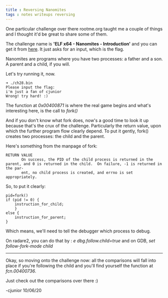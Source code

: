 ```yaml
---
title : Reversing Nanomites
tags : notes writeups reversing
---
```


One particular challenge over there rootme.org taught me a couple of things and I thought it'd be great to share some of them.

The challenge name is **'ELF x64 - Nanomites - Introduction'** and you can get it from [here](https://www.root-me.org/en/Challenges/Cracking/ELF-x64-Nanomites-Introduction). It just asks for an input, which is the flag.

Nanomites are programs where you have two processes: a father and a son. A parent and a child, if you will.

Let's try running it, now.

```
➜ ./ch28.bin
Please input the flag:
i'm just a fan of cjunior
Wrong! try hard! :)
```

The function at _0x00400871_ is where the real game begins and what's interesting here, is the call to _fork()_

And if you don't know what fork does, now's a good time to look it up because that's the crux of the challenge. Particularly the return value, upon which the further program flow clearly depend. To put it gently, fork() creates two processes: the child and the parent.

Here's something from the manpage of fork:

```
RETURN VALUE
       On success, the PID of the child process is returned in the parent, and 0 is returned in the child.  On failure, -1 is returned in the par‐
       ent, no child process is created, and errno is set appropriately.  
```

So, to put it clearly:

```
pid=fork()
if (pid != 0) {
	instruction_for_child;
	}
else {
	instruction_for_parent;
}

```
Which means, we'll need to tell the debugger which process to debug.

On radare2, you can do that by : _e  dbg.follow.child=true_ and on GDB, _set follow-fork-mode child_

---

Okay, so moving onto the challenge now: all the comparisons will fall into place if you're following the child and you'll find yourself the function at _fcn.00400736_.

Just check out the comparisons over there :)

-cjunior
10/06/20
